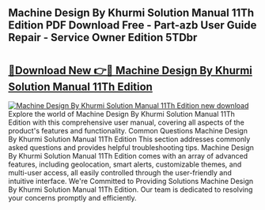 ## Machine Design By Khurmi Solution Manual 11Th Edition PDF Download Free - Part-azb User Guide Repair - Service Owner Edition 5TDbr

# <h2><a href="http://bc50742.oget.top/?id=Machine+Design+By+Khurmi+Solution+Manual+11Th+Edition">🔗Download New 👉🔴 Machine Design By Khurmi Solution Manual 11Th Edition</a></h2>

[![Machine Design By Khurmi Solution Manual 11Th Edition new download](https://i.imgur.com/5g1atiW.png)](http://bc50742.oget.top/?id=Machine+Design+By+Khurmi+Solution+Manual+11Th+Edition)
Explore the world of Machine Design By Khurmi Solution Manual 11Th Edition with this comprehensive user manual, covering all aspects of the product's features and functionality. Common Questions Machine Design By Khurmi Solution Manual 11Th Edition This section addresses commonly asked questions and provides helpful troubleshooting tips. Machine Design By Khurmi Solution Manual 11Th Edition comes with an array of advanced features, including geolocation, smart alerts, customizable themes, and multi-user access, all easily controlled through the user-friendly and intuitive interface. We're Committed to Providing Solutions Machine Design By Khurmi Solution Manual 11Th Edition. Our team is dedicated to resolving your concerns promptly and efficiently.
